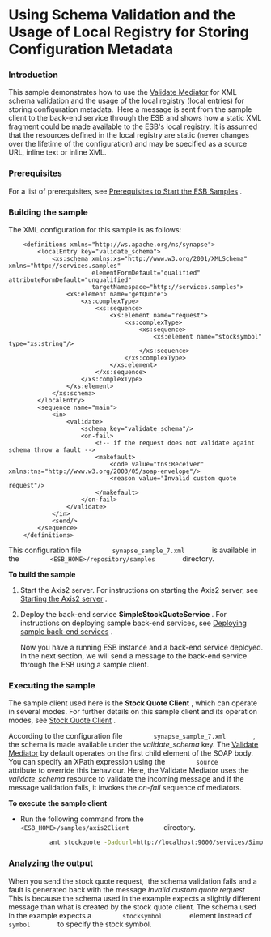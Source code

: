 # Using Schema Validation and the Usage of Local Registry for Storing Configuration Metadata

### Introduction

This sample demonstrates how to use the [Validate
Mediator](https://docs.wso2.com/display/EI650/Validate+Mediator) for XML
schema validation and the usage of the local registry (local entries)
for storing configuration metadata.  Here a message is sent from the
sample client to the back-end service through the ESB and shows how a
static XML fragment could be made available to the ESB's local registry.
It is assumed that the resources defined in the local registry are
static (never changes over the lifetime of the configuration) and may be
specified as a source URL, inline text or inline XML.

### Prerequisites

For a list of prerequisites, see [Prerequisites to Start the ESB
Samples](https://docs.wso2.com/display/EI650/Setting+Up+the+ESB+Samples#SettingUptheESBSamples-ESBSamplePrerequisites)
.

### Building the sample

The XML configuration for this sample is as follows:

``` 
    <definitions xmlns="http://ws.apache.org/ns/synapse">
        <localEntry key="validate_schema">
            <xs:schema xmlns:xs="http://www.w3.org/2001/XMLSchema" xmlns="http://services.samples"
                       elementFormDefault="qualified" attributeFormDefault="unqualified"
                       targetNamespace="http://services.samples">
                <xs:element name="getQuote">
                    <xs:complexType>
                        <xs:sequence>
                            <xs:element name="request">
                                <xs:complexType>
                                    <xs:sequence>
                                        <xs:element name="stocksymbol" type="xs:string"/>
                                    </xs:sequence>
                                </xs:complexType>
                            </xs:element>
                        </xs:sequence>
                    </xs:complexType>
                </xs:element>
            </xs:schema>
        </localEntry>
        <sequence name="main">
            <in>
                <validate>
                    <schema key="validate_schema"/>
                    <on-fail>
                        <!-- if the request does not validate againt schema throw a fault -->
                        <makefault>
                            <code value="tns:Receiver" xmlns:tns="http://www.w3.org/2003/05/soap-envelope"/>
                            <reason value="Invalid custom quote request"/>
                        </makefault>
                    </on-fail>
                </validate>
            </in>
            <send/>
        </sequence>
    </definitions>
```

This configuration file `         synapse_sample_7.xml        ` is
available in the `         <ESB_HOME>/repository/samples        `
directory.

**To build the sample**

1.  Start the Axis2 server. For instructions on starting the Axis2
    server, see [Starting the Axis2
    server](https://docs.wso2.com/display/EI650/Setting+Up+the+ESB+Samples#SettingUptheESBSamples-Axis2server)
    .

2.  Deploy the back-end service **SimpleStockQuoteService** . For
    instructions on deploying sample back-end services, see [Deploying
    sample back-end
    services](https://docs.wso2.com/display/EI650/Setting+Up+the+ESB+Samples#SettingUptheESBSamples-Backend)
    .

    Now you have a running ESB instance and a back-end service deployed.
    In the next section, we will send a message to the back-end service
    through the ESB using a sample client.

### Executing the sample

The sample client used here is the **Stock Quote Client** , which can
operate in several modes. For further details on this sample client and
its operation modes, see [Stock Quote
Client](https://docs.wso2.com/display/EI650/Using+the+Sample+Clients#UsingtheSampleClients-StockQuoteClient)
.

According to the configuration file
`         synapse_sample_7.xml        ` , the schema is made available
under the *validate\_schema* key. The [Validate
Mediator](https://docs.wso2.com/display/EI650/Validate+Mediator) by
default operates on the first child element of the SOAP body. You can
specify an XPath expression using the `         source        `
attribute to override this behaviour. Here, the Validate Mediator uses
the *validate\_schema* resource to validate the incoming message and if
the message validation fails, it invokes the *on-fail* sequence of
mediators.

**To execute the sample client**

-   Run the following command from the
    `           <ESB_HOME>/samples/axis2Client          ` directory.

    ``` bash
            ant stockquote -Daddurl=http://localhost:9000/services/SimpleStockQuoteService -Dtrpurl=http://localhost:8280/
    ```

### Analyzing the output

When you send the stock quote request,  the schema validation fails and
a fault is generated back with the message *Invalid custom quote
request* . This is because the schema used in the example expects a
slightly different message than what is created by the stock quote
client. The schema used in the example expects a
`         stocksymbol        ` element instead of
`         symbol        ` to specify the stock symbol.
